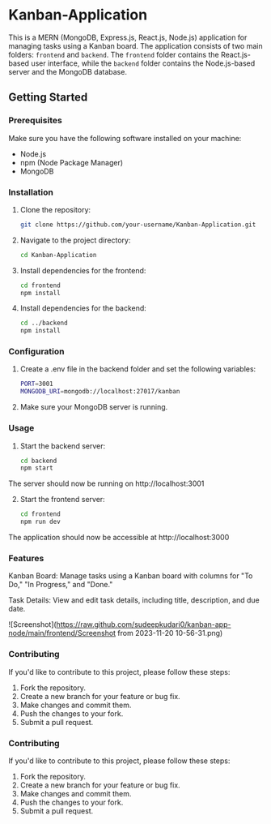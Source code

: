 # Kanban-Application

This is a MERN (MongoDB, Express.js, React.js, Node.js) application for managing tasks using a Kanban board. The application consists of two main folders: `frontend` and `backend`. The `frontend` folder contains the React.js-based user interface, while the `backend` folder contains the Node.js-based server and the MongoDB database.

## Getting Started

### Prerequisites

Make sure you have the following software installed on your machine:

- Node.js
- npm (Node Package Manager)
- MongoDB

### Installation

1. Clone the repository:

   ```bash
   git clone https://github.com/your-username/Kanban-Application.git

2. Navigate to the project directory:

    ```bash 
    cd Kanban-Application

3. Install dependencies for the frontend:

    ```bash 
    cd frontend
    npm install

4. Install dependencies for the backend:

    ```bash
    cd ../backend
    npm install

### Configuration

1. Create a .env file in the backend folder and set the following variables:

    ```bash
    PORT=3001
    MONGODB_URI=mongodb://localhost:27017/kanban

2. Make sure your MongoDB server is running.

### Usage

1. Start the backend server:

    ```bash
    cd backend
    npm start
The server should now be running on http://localhost:3001

2. Start the frontend server:

    ```bash
    cd frontend
    npm run dev
The application should now be accessible at http://localhost:3000

### Features

Kanban Board: Manage tasks using a Kanban board with columns for "To Do," "In Progress," and "Done."

Task Details: View and edit task details, including title, description, and due date.

![Screenshot](https://raw.github.com/sudeepkudari0/kanban-app-node/main/frontend/Screenshot from 2023-11-20 10-56-31.png)

### Contributing
If you'd like to contribute to this project, please follow these steps:

1. Fork the repository.
2. Create a new branch for your feature or bug fix.
3. Make changes and commit them.
4. Push the changes to your fork.
5. Submit a pull request.

### Contributing
If you'd like to contribute to this project, please follow these steps:

1. Fork the repository.
2. Create a new branch for your feature or bug fix.
3. Make changes and commit them.
4. Push the changes to your fork.
5. Submit a pull request.
